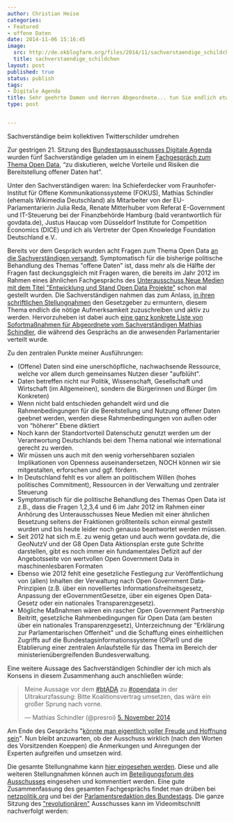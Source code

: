 ```yaml
---
author: Christian Heise
categories:
- Featured
- offene Daten
date: 2014-11-06 15:16:45
image:
  src: http://de.okblogfarm.org/files/2014/11/sachverstaendige_schildchen-415x231.png
  title: sachverstaendige_schildchen
layout: post
published: true
status: publish
tags:
- Digitale Agenda
title: Sehr geehrte Damen und Herren Abgeordnete... tun Sie endlich etwas für Open Data!
type: post


---
```


 Sachverständige beim kollektiven Twitterschilder umdrehen

Zur gestrigen 21. Sitzung des [Bundestagsausschusses Digitale Agenda](http://www.bundestag.de/bundestag/ausschuesse18/a23) wurden fünf Sachverständige geladen um in einem [Fachgespräch zum Thema Open Data](http://www.bundestag.de/dokumente/textarchiv/2014/kw45_pa_digitale_agenda/338296), “zu diskutieren, welche Vorteile und Risiken die Bereitstellung offener Daten hat”.

Unter den Sachverständigen waren: Ina Schieferdecker vom Fraunhofer-Institut für Offene Kommunikationssysteme (FOKUS), Mathias Schindler (ehemals Wikimedia Deutschland) als Mitarbeiter von der EU-Parlamentarierin Julia Reda, Renate Mitterhuber vom Referat E-Government und IT-Steuerung bei der Finanzbehörde Hamburg (bald verantwortlich für govdata.de), Justus Haucap vom Düsseldorf Institute for Competition Economics (DICE) und ich als Vertreter der Open Knowledge Foundation Deutschland e.V..

Bereits vor dem Gespräch wurden acht Fragen zum Thema Open Data [an die Sachverständigen versandt](http://www.bundestag.de/blob/338558/0a8b2edbed25742b39020c5ece5ca786/fragenkatalog_open_data-data.pdf). Symptomatisch für die bisherige politische Behandlung des Themas "offene Daten" ist, dass mehr als die Hälfte der Fragen fast deckungsgleich mit Fragen waren, die bereits im Jahr 2012 im Rahmen eines ähnlichen Fachgesprächs des [Unterausschuss Neue Medien mit dem Titel "Entwicklung und Stand Open Data Projekte"](http://webarchiv.bundestag.de/archive/2013/1025/bundestag/ausschuesse17/a22/a22_neue_medien/oeffentliche_Sitzungen/open_data/Leitfragen.pdf) schon mal gestellt wurden. Die Sachverständigen nahmen das zum Anlass, [in ihren schriftlichen Stellungnahmen](https://www.bundestag.de/ada/beteiligung/forumdisplay.php?2-Open-Data-%F6fftl-Fachgespr%E4ch-5-November-2014) den Gesetzgeber zu ermuntern, diesem Thema endlich die nötige Aufmerksamkeit zuzuschreiben und aktiv zu werden. Hervorzuheben ist dabei auch [eine ganz konkrete Liste von Sofortmaßnahmen für Abgeordnete vom Sachverständigen Mathias Schindler](https://pbs.twimg.com/media/B1ry7V4IQAA5lir.jpg), die während des Gesprächs an die anwesenden Parlamentarier verteilt wurde.

Zu den zentralen Punkte meiner Ausführungen:

  * (Offene) Daten sind eine unerschöpfliche, nachwachsende Ressource, welche vor allem durch gemeinsames Nutzen dieser "aufblüht".
  * Daten betreffen nicht nur Politik, Wissenschaft, Gesellschaft und Wirtschaft (im Allgemeinen), sondern die Bürgerinnen und Bürger (im Konkreten)
  * Wenn nicht bald entschieden gehandelt wird und die Rahmenbedingungen für die Bereitstellung und Nutzung offener Daten geebnet werden, werden diese Rahmenbedingungen von außen oder von “höherer” Ebene diktiert
  * Noch kann der Standortvorteil Datenschutz genutzt werden um der Verantwortung Deutschlands bei dem Thema national wie international gerecht zu werden.
  * Wir müssen uns auch mit den wenig vorhersehbaren sozialen Implikationen von Openness auseinandersetzen, NOCH können wir sie mitgestalten, erforschen und ggf. fördern.
  * In Deutschland fehlt es vor allem an politischem Willen (hohes politisches Commitment), Ressourcen in der Verwaltung und zentraler Steuerung
  * Symptomatisch für die politische Behandlung des Themas Open Data ist z.B., dass die Fragen 1,2,3,4 und 6 im Jahr 2012 im Rahmen einer Anhörung des Unterausschusses Neue Medien mit einer ähnlichen Besetzung seitens der Fraktionen größtenteils schon einmal gestellt wurden und bis heute leider noch genauso beantwortet werden müssen.
  * Seit 2012 hat sich m.E. zu wenig getan und auch wenn govdata.de, die GeoNutzV und der G8 Open Data Aktionsplan erste gute Schritte darstellen, gibt es noch immer ein fundamentales Defizit auf der Angebotsseite von wertvollen Open Government Data in maschinenlesbaren Formaten
  * Ebenso wie 2012 fehlt eine gesetzliche Festlegung zur Veröffentlichung von (allen) Inhalten der Verwaltung nach Open Government Data­Prinzipien (z.B. über ein novelliertes Informationsfreiheitsgesetz, Anpassung der eGovernment­Gesetze, über ein eigenes Open Data­Gesetz oder ein nationales Transparenzgesetz).
  * Mögliche Maßnahmen wären ein rascher Open Government Partnership ­Beitritt, gesetzliche Rahmenbedingungen für Open Data (am besten über ein nationales Transparenzgesetz), Unterzeichnung der "Erklärung zur Parlamentarischen Offenheit" und die Schaffung eines einheitlichen Zugriffs auf die Bundestagsinformationssysteme (OParl) und die Etablierung einer zentralen Anlaufstelle für das Thema im Bereich der ministerienübergreifenden Bundesverwaltung.

Eine weitere Aussage des Sachverständigen Schindler der ich mich als Konsens in diesem Zusammenhang auch anschließen würde:

> Meine Aussage vor dem [#btADA](https://twitter.com/hashtag/btADA?src=hash) zu [#opendata](https://twitter.com/hashtag/opendata?src=hash) in der Ultrakurzfassung: Bitte Koalitionsvertrag umsetzen, das wäre ein großer Sprung nach vorne.
> 
> — Mathias Schindler (@presroi) [5\. November 2014](https://twitter.com/presroi/status/530044731209043968)

Am Ende des Gesprächs "[könnte man eigentlich voller Freude und Hoffnung sein](https://netzpolitik.org/2014/fachgespraech-zu-open-data-im-bundestag-eigentlich-wollen-alle-dasselbe/)". Nun bleibt anzuwarten, ob der Ausschuss wirklich (nach den Worten des Vorsitzenden Koeppen) die Anmerkungen und Anregungen der Experten aufgreifen und umsetzen wird.

Die gesamte Stellungnahme kann [hier eingesehen werden](http://de.okblogfarm.org/files/2014/11/Stellungnahme_Open_Data_btada_heise_291014.pdf). Diese und alle weiteren Stellungnahmen können auch im [Beteiligungsforum des Ausschusses](https://www.bundestag.de/ada/beteiligung/forum.php) eingesehen und kommentiert werden. Eine gute Zusammenfassung des gesamten Fachgesprächs findet man drüben bei [netzpolitik.org](https://netzpolitik.org/2014/fachgespraech-zu-open-data-im-bundestag-eigentlich-wollen-alle-dasselbe/) und bei der [Parlamentsredaktion des Bundestags](http://www.bundestag.de/presse/hib/2014_11/-/339140). Die ganze Sitzung des ["revolutionären"](https://twitter.com/JoernPL/status/529983658892222464) Ausschusses kann im Videomitschnitt nachverfolgt werden: